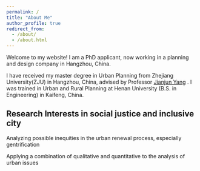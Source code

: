 ```yaml
---
permalink: /
title: "About Me"
author_profile: true
redirect_from: 
  - /about/
  - /about.html
---
```


Welcome to my website! I am a PhD applicant, now working in a planning and design company in Hangzhou, China.

I have received my master degree in Urban Planning from Zhejiang University(ZJU) in Hangzhou, China, advised by Professor [Jianjun Yang](https://person.zju.edu.cn/jjyang) . I was trained in Urban and Rural Planning at Henan University (B.S. in Engineering) in Kaifeng, China.

## **Research Interests in social justice and inclusive city**
Analyzing possible inequities in the urban renewal process, especially gentrification

Applying a combination of qualitative and quantitative to the analysis of urban issues


